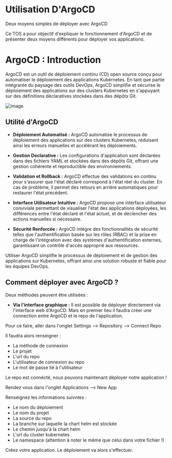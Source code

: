 # Utilisation D'ArgoCD
Deux moyens simples de déployer avec ArgoCD

Ce TOS a pour objectif d'expliquer le fonctionnement d'ArgoCD et de présenter deux moyens différents pour déployer vos applications.

# ArgoCD : Introduction

ArgoCD est un outil de déploiement continu (CD) open source conçu pour automatiser le déploiement des applications Kubernetes. En tant que partie intégrante du paysage des outils DevOps, ArgoCD simplifie et sécurise le déploiement des applications sur des clusters Kubernetes en s'appuyant sur des définitions déclaratives stockées dans des dépôts Git.

![image](https://github.com/TheoVLT/TOS-ArgoCD/assets/148872577/d439fb3b-c256-481e-a562-1899c1723255)

## Utilité d'ArgoCD

- **Déploiement Automatisé :** ArgoCD automatise le processus de déploiement des applications sur des clusters Kubernetes, réduisant ainsi les erreurs manuelles et accélérant les déploiements.
  
- **Gestion Declarative :** Les configurations d'application sont déclarées dans des fichiers YAML et stockées dans des dépôts Git, offrant une gestion cohérente et reproductible des environnements.

- **Validation et Rollback :** ArgoCD effectue des validations en continu pour s'assurer que l'état déclaré correspond à l'état réel du cluster. En cas de problème, il permet des retours en arrière automatiques pour restaurer l'état précédent.

- **Interface Utilisateur Intuitive :** ArgoCD propose une interface utilisateur conviviale permettant de visualiser l'état des applications déployées, les différences entre l'état déclaré et l'état actuel, et de déclencher des actions manuelles si nécessaire.

- **Sécurité Renforcée :** ArgoCD intègre des fonctionnalités de sécurité telles que l'authentification basée sur les rôles (RBAC) et la prise en charge de l'intégration avec des systèmes d'authentification externes, garantissant un contrôle d'accès approprié aux ressources.

Utiliser ArgoCD simplifie le processus de déploiement et de gestion des applications sur Kubernetes, offrant ainsi une solution robuste et fiable pour les équipes DevOps.

## Comment déployer avec ArgoCD ?

Deux méthodes peuvent être utilisées :

- **Via l'interface graphique :** Il est possible de déployer directement via l'interface web d'ArgoCD. Mais en premier lieu il faudra créer une connection entre ArgoCD et le repo de l'application.

Pour ce faire, aller dans l'onglet Settings --> Repository --> Connect Repo

Il faudra alors renseigner :

- La méthode de connexion
- Le projet
- L'url du repo
- L'utilisateur de connexion au repo
- Le mot de passe lié à l'utilisateur

Le repo est connécté, nous pouvons maintenant déployer notre application !

Rendez vous dans l'onglet Applications --> New App

Renseignez les informations suivntes :

- Le nom du déploiement
- Le nom du projet
- La source du repo
- La branche sur laquelle la chart helm est stockée
- Le chemin jusqu'à la chart helm
- L'url du cluster kubernetes
- Le namespace (attention à noter le même que celui dans votre fichier !)

Créez votre application. Le déploiement va alors s'effectuer.
